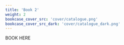 ```yaml
---
title: 'Book 2'
weight: 2
bookcase_cover_src: 'cover/catalogue.png'
bookcase_cover_src_dark: 'cover/catalogue_dark.png'
---
```


BOOK HERE